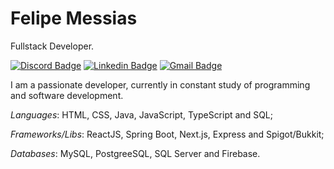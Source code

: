 # Felipe Messias

Fullstack Developer.

[![Discord Badge](https://img.shields.io/badge/-@FelipeMessias-FF6264?style=flat-square&labelColor=FF6264&logo=discord&logoColor=white&link=https://discord.com/channels/@me/486960057863372816)](https://discord.com/channels/@me/486960057863372816) 
[![Linkedin Badge](https://img.shields.io/badge/-Felipe%20Messias-FF6264?style=flat-square&logo=Linkedin&logoColor=white&link=https://www.linkedin.com/in/felipe-messias-fms
)](https://www.linkedin.com/in/felipe-messias-fms) 
[![Gmail Badge](https://img.shields.io/badge/-felipe.messias.fms@gmail.com-FF6264?style=flat-square&logo=Gmail&logoColor=white&link=mailto:felipe.messias.fms@gmail.com)](mailto:felipe.messias.fms@gmail.com)

I am a passionate developer, currently in constant study of programming and software development.



*Languages*: HTML, CSS, Java, JavaScript, TypeScript and SQL;

*Frameworks/Libs*: ReactJS, Spring Boot, Next.js, Express and Spigot/Bukkit;

*Databases*: MySQL, PostgreeSQL, SQL Server and Firebase.
